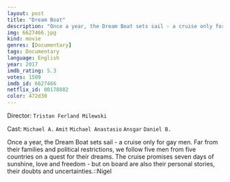 ```yaml
---
layout: post
title: "Dream Boat"
description: "Once a year, the Dream Boat sets sail - a cruise only for gay men. Far from their families and political restrictions, we follow five men from five countries on a quest for their dreams. The cruise promises seven days of sunshine, love and freedom - but on board are also their personal stories, their doubts and uncertainties..."
img: 6627466.jpg
kind: movie
genres: [Documentary]
tags: Documentary 
language: English
year: 2017
imdb_rating: 5.3
votes: 1509
imdb_id: 6627466
netflix_id: 80178882
color: 472d30
---
```

Director: `Tristan Ferland Milewski`  

Cast: `Michael A.` `Amit` `Michael Anastasio` `Ansgar` `Daniel B.` 

Once a year, the Dream Boat sets sail - a cruise only for gay men. Far from their families and political restrictions, we follow five men from five countries on a quest for their dreams. The cruise promises seven days of sunshine, love and freedom - but on board are also their personal stories, their doubts and uncertainties.::Nigel